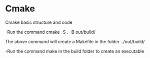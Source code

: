 # Cmake
Cmake basic structure and code

-Run the command cmake -S . -B out/build/

The above command will create a Makefile in the folder ../out/build/

-Run the command make in the build folder to create an executable
